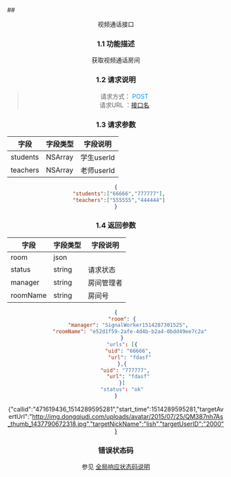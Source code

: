 ##<center>视频通话接口
### 1.1 功能描述
获取视频通话房间
### 1.2 请求说明
> 请求方式：<font color=#0099ff > POST </font><br>
 请求URL ：[接口名](#)

### 1.3 请求参数
字段       |字段类型       |字段说明
------------|-----------|-----------
students     | NSArray     |学生userId
teachers   | NSArray     |老师userId
```json  
{
  "students":["66666","777777"],
  "teachers":["555555","444444"]
}
``` 
### 1.4 返回参数
字段       |字段类型       |字段说明
------------|-----------|-----------
room     | json     |
status   | string     |请求状态
manager   | string     |房间管理者
roomName   | string     |房间号
```json  
{
    "room": {
        "manager": "SignalWorker1514287301525",
         "roomName": "e52d1f59-2afe-4d4b-b2a4-0bdd49ee7c2a"
    }
    "urls": [{
        "uid": "66666",
         "url": "fdasf"
    },{
      "uid": "777777",
        "url": "fdasf"
    }]
    "status": "ok"
}
``` 
{"callid":"471619436_1514289595281","start_time":1514289595281,"targetAvertUrl":"http://img.dongqiudi.com/uploads/avatar/2015/07/25/QM387nh7As_thumb_1437790672318.jpg","targetNickName":"lish","targetUserID":"2000"} 
### 错误状态码
参见 [全局响应状态码说明](./接口文档.md/#全局响应状态码说明)


